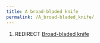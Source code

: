 ```yaml
---
title: A broad-bladed knife
permalink: /A_broad-bladed_knife/
---
```


1.  REDIRECT [Broad-bladed knife](Broad-bladed_knife "wikilink")
